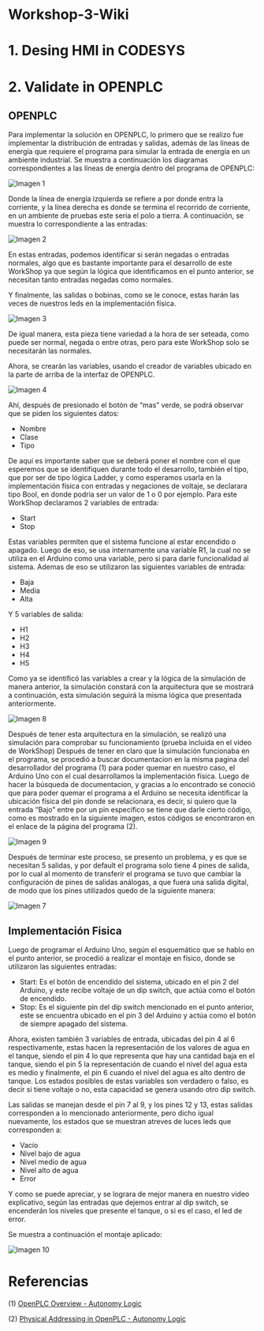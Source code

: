 # Workshop-3-Wiki

# 1. Desing HMI in CODESYS

# 2. Validate in OPENPLC

## OPENPLC
Para implementar la solución en OPENPLC, lo primero que se realizo fue implementar la distribución de entradas y salidas, además de las líneas de energía que requiere el programa para simular la entrada de energía en un ambiente industrial.
Se muestra a continuación los diagramas correspondientes a las líneas de energía dentro del programa de OPENPLC:

![Imagen 1](Images/Imagen1.png)
 
Donde la línea de energía izquierda se refiere a por donde entra la corriente, y la línea derecha es donde se termina el recorrido de corriente, en un ambiente de pruebas este seria el polo a tierra.
A continuación, se muestra lo correspondiente a las entradas:

![Imagen 2](Images/Imagen2.png)
 
En estas entradas, podemos identificar si serán negadas o entradas normales, algo que es bastante importante para el desarrollo de este WorkShop ya que según la lógica que identificamos en el punto anterior, se necesitan tanto entradas negadas como normales.

Y finalmente, las salidas o bobinas, como se le conoce, estas harán las veces de nuestros leds en la implementación física.

![Imagen 3](Images/Imagen3.png)
 
De igual manera, esta pieza tiene variedad a la hora de ser seteada, como puede ser normal, negada o entre otras, pero para este WorkShop solo se necesitarán las normales.

Ahora, se crearán las variables, usando el creador de variables ubicado en la parte de arriba de la interfaz de OPENPLC.

![Imagen 4](Images/Imagen4.png)
 
Ahí, después de presionado el botón de “mas” verde, se podrá observar que se piden los siguientes datos:
-	Nombre
-	Clase
-	Tipo
  
De aquí es importante saber que se deberá poner el nombre con el que esperemos que se identifiquen durante todo el desarrollo, también el tipo, que por ser de tipo lógica Ladder, y como esperamos usarla en la implementación física con entradas y negaciones de voltaje, se declarara tipo Bool, en donde podria ser un valor de 1 o 0 por ejemplo. Para este WorkShop declaramos 2 variables de entrada:

- Start
- Stop

Estas variables permiten que el sistema funcione al estar encendido o apagado. Luego de eso, se usa internamente una variable R1, la cual no se utiliza en el Arduino como una variable, pero si para darle funcionalidad al sistema. Ademas de eso se utilizaron las siguientes variables de entrada:

- Baja
- Media
- Alta
  
Y 5 variables de salida:
- H1
- H2
- H3
- H4
- H5

Como ya se identificó las variables a crear y la lógica de la simulación de manera anterior, la simulación constará con la arquitectura que se mostrará a continuación, esta simulación seguirá la misma lógica que presentada anteriormente.

![Imagen 8](Images/Imagen8.png)

Después de tener esta arquitectura en la simulación, se realizó una simulación para comprobar su funcionamiento (prueba incluida en el video de WorkShop)
Después de tener en claro que la simulación funcionaba en el programa, se procedió a buscar documentacion en la misma pagina del desarrollador del programa (1) para poder quemar en nuestro caso, el Arduino Uno con el cual desarrollamos la implementación física.
Luego de hacer la búsqueda de documentacion, y gracias a lo encontrado se conoció que para poder quemar el programa a el Arduino se necesita identificar la ubicación física del pin donde se relacionara, es decir, si quiero que la entrada “Bajo” entre por un pin especifico se tiene que darle cierto código, como es mostrado en la siguiente imagen, estos códigos se encontraron en el enlace de la página del programa (2).


 ![Imagen 9](Images/Imagen9.png)

Después de terminar este proceso, se presento un problema, y es que se necesitan 5 salidas, y por default el programa solo tiene 4 pines de salida, por lo cual al momento de transferir el programa se tuvo que cambiar la configuración de pines de salidas análogas, a que fuera una salida digital, de modo que los pines utilizados quedo de la siguiente manera:

![Imagen 7](Images/Imagen7.png)

## Implementación Fisica

 Luego de programar el Arduino Uno, según el esquemático que se hablo en el punto anterior, se procedió a realizar el montaje en físico, donde se utilizaron las siguientes entradas:

-	Start: Es el botón de encendido del sistema, ubicado en el pin 2 del Arduino, y este recibe voltaje de un dip switch, que actúa como el botón de encendido.
-	Stop: Es el siguiente pin del dip switch mencionado en el punto anterior, este se encuentra ubicado en el pin 3 del Arduino y actúa como el botón de siempre apagado del sistema.

Ahora, existen también 3 variables de entrada, ubicadas del pin 4 al 6 respectivamente, estas hacen la representación de los valores de agua en el tanque, siendo el pin 4 lo que representa que hay una cantidad baja en el tanque, siendo el pin 5 la representación de cuando el nivel del agua esta es medio y finalmente, el pin 6 cuando el nivel del agua es alto dentro de tanque. Los estados posibles de estas variables son verdadero o falso, es decir si tiene voltaje o no, esta capacidad se genera usando otro dip switch.

Las salidas se manejan desde el pin 7 al 9, y los pines 12 y 13, estas salidas corresponden a lo mencionado anteriormente, pero dicho igual nuevamente, los estados que se muestran atreves de luces leds que corresponden a:

-	Vacío
-	Nivel bajo de agua
-	Nivel medio de agua
-	Nivel alto de agua
-	Error

Y como se puede apreciar, y se lograra de mejor manera en nuestro video explicativo, según las entradas que dejemos entrar al dip switch, se encenderán los niveles que presente el tanque, o si es el caso, el led de error.

Se muestra a continuación el montaje aplicado:

![Imagen 10](Images/Imagen10.png)

# Referencias
(1) [OpenPLC Overview - Autonomy Logic](https://autonomylogic.com/docs/openplc-overview/)

(2) [Physical Addressing in OpenPLC - Autonomy Logic](https://autonomylogic.com/docs/2-4-physical-addressing/)

